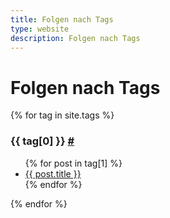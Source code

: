 ```yaml
---
title: Folgen nach Tags
type: website
description: Folgen nach Tags
---
```


# Folgen nach Tags

{% for tag in site.tags %}
  <h3 id="{{ tag[0] }}">{{ tag[0] }} <a href="#{{ tag[0a] }}">#</a></h3>
  <ul>
    {% for post in tag[1] %}
      <li><a href="{{ post.url }}">{{ post.title }}</a></li>
    {% endfor %}
  </ul>
{% endfor %}

